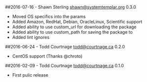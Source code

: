 ##2016-07-16 - Shawn Sterling <shawn@systemtemplar.org> 0.3.0
 * Moved OS specifics into the params
 * Added Amazon, RedHat, Debian, OracleLinux, Scientific support
 * Added ability to use custom_url for downloading the package
 * Added ability to use custom_path for saving the package to
 * Added lint ignores

##2016-06-24 - Todd Courtnage <todd@courtnage.ca> 0.2.0
 * CentOS support (Thanks @chroto)

##2016-02-09 - Todd Courtnage <todd@courtnage.ca> 0.1.0
 * First pulic release
